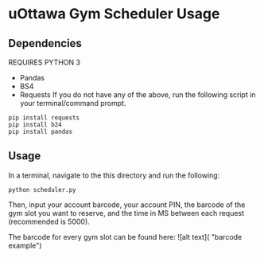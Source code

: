 # uOttawa Gym Scheduler Usage

## Dependencies
REQUIRES PYTHON 3
- Pandas
- BS4
- Requests
If you do not have any of the above, run the following script in your terminal/command prompt.

```
pip install requests
pip install b24
pip install pandas
```

## Usage
In a terminal, navigate to the this directory and run the following:
```
python scheduler.py
```

Then, input your account barcode, your account PIN, the barcode of the gym slot you want to reserve, and the time in MS between each request (recommended is 5000).

The barcode for every gym slot can be found here:
![alt text]( "barcode example")
